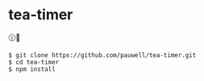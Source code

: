 # tea-timer

🕦🍵

```
$ git clone https://github.com/pauwell/tea-timer.git
$ cd tea-timer
$ npm install
```
